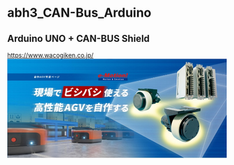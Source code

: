 # abh3_CAN-Bus_Arduino
## Arduino UNO + CAN-BUS Shield
https://www.wacogiken.co.jp/
![Arduino](Arduino-CAN.JPG)